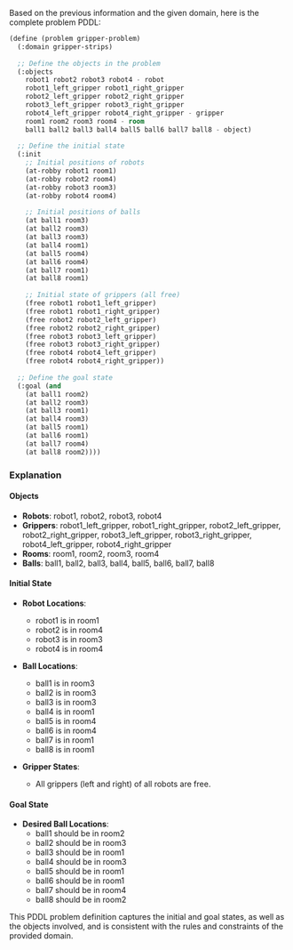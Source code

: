 Based on the previous information and the given domain, here is the complete problem PDDL:

```lisp
(define (problem gripper-problem)
  (:domain gripper-strips)
  
  ;; Define the objects in the problem
  (:objects 
    robot1 robot2 robot3 robot4 - robot
    robot1_left_gripper robot1_right_gripper
    robot2_left_gripper robot2_right_gripper
    robot3_left_gripper robot3_right_gripper
    robot4_left_gripper robot4_right_gripper - gripper
    room1 room2 room3 room4 - room
    ball1 ball2 ball3 ball4 ball5 ball6 ball7 ball8 - object)
  
  ;; Define the initial state
  (:init 
    ;; Initial positions of robots
    (at-robby robot1 room1)
    (at-robby robot2 room4)
    (at-robby robot3 room3)
    (at-robby robot4 room4)
    
    ;; Initial positions of balls
    (at ball1 room3)
    (at ball2 room3)
    (at ball3 room3)
    (at ball4 room1)
    (at ball5 room4)
    (at ball6 room4)
    (at ball7 room1)
    (at ball8 room1)
    
    ;; Initial state of grippers (all free)
    (free robot1 robot1_left_gripper)
    (free robot1 robot1_right_gripper)
    (free robot2 robot2_left_gripper)
    (free robot2 robot2_right_gripper)
    (free robot3 robot3_left_gripper)
    (free robot3 robot3_right_gripper)
    (free robot4 robot4_left_gripper)
    (free robot4 robot4_right_gripper))
  
  ;; Define the goal state
  (:goal (and 
    (at ball1 room2)
    (at ball2 room3)
    (at ball3 room1)
    (at ball4 room3)
    (at ball5 room1)
    (at ball6 room1)
    (at ball7 room4)
    (at ball8 room2))))
```

### Explanation

#### Objects
- **Robots**: robot1, robot2, robot3, robot4
- **Grippers**: robot1_left_gripper, robot1_right_gripper, robot2_left_gripper, robot2_right_gripper, robot3_left_gripper, robot3_right_gripper, robot4_left_gripper, robot4_right_gripper
- **Rooms**: room1, room2, room3, room4
- **Balls**: ball1, ball2, ball3, ball4, ball5, ball6, ball7, ball8

#### Initial State
- **Robot Locations**:
  - robot1 is in room1
  - robot2 is in room4
  - robot3 is in room3
  - robot4 is in room4

- **Ball Locations**:
  - ball1 is in room3
  - ball2 is in room3
  - ball3 is in room3
  - ball4 is in room1
  - ball5 is in room4
  - ball6 is in room4
  - ball7 is in room1
  - ball8 is in room1

- **Gripper States**:
  - All grippers (left and right) of all robots are free.

#### Goal State
- **Desired Ball Locations**:
  - ball1 should be in room2
  - ball2 should be in room3
  - ball3 should be in room1
  - ball4 should be in room3
  - ball5 should be in room1
  - ball6 should be in room1
  - ball7 should be in room4
  - ball8 should be in room2

This PDDL problem definition captures the initial and goal states, as well as the objects involved, and is consistent with the rules and constraints of the provided domain.
